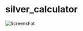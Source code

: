 # silver_calculator

![Screenshot](https://github.com/ZmanSilver/silver_calculator/blob/master/screen.png)
